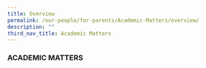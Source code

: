 ```yaml
---
title: Overview
permalink: /our-people/for-parents/Academic-Matters/overview/
description: ""
third_nav_title: Academic Matters
---
```

### ACADEMIC MATTERS
